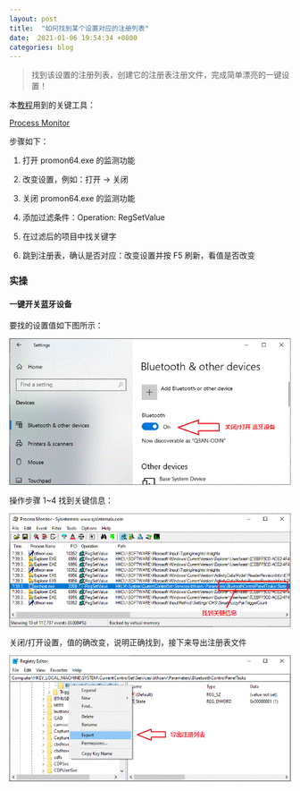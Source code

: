 ```yaml
---
layout: post
title:  "如何找到某个设置对应的注册列表"
date:  2021-01-06 19:54:34 +0800  
categories: blog
---
```


> 找到该设置的注册列表，创建它的注册表注册文件，完成简单漂亮的一键设置！

本[教程](https://www.howtogeek.com/school/sysinternals-pro/lesson5/)用到的关键工具：

[Process Monitor](https://docs.microsoft.com/en-us/sysinternals/downloads/procmon)

步骤如下：

1. 打开 promon64.exe 的监测功能

2. 改变设置，例如：打开 -> 关闭 

3. 关闭 promon64.exe 的监测功能 

4. 添加过滤条件：Operation: RegSetValue 

5. 在过滤后的项目中找关键字

6. 跳到注册表，确认是否对应：改变设置并按 F5 刷新，看值是否改变

### 实操
#### 一键开关蓝牙设备
要找的设置值如下图所示：

![setting](/assets/img/2021-01-06-find-registry-hacks/setting.gif)

操作步骤 1~4 找到关键信息：

![promon](/assets/img/2021-01-06-find-registry-hacks/promon.gif)

关闭/打开设置，值的确改变，说明正确找到，接下来导出注册表文件

![regedit](/assets/img/2021-01-06-find-registry-hacks/regedit.gif)
